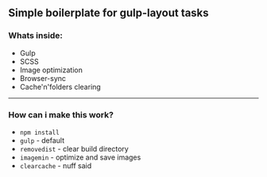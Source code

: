 ## Simple boilerplate for gulp-layout tasks

### Whats inside:

*  Gulp
*  SCSS
*  Image optimization
*  Browser-sync
*  Cache'n'folders clearing

---

### How can i make this work?

*  `npm install`
*  `gulp` - default
*  `removedist` - clear build directory
*  `imagemin` - optimize and save images
*  `clearcache` - nuff said
